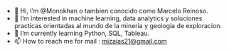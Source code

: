 - 👋 Hi, I’m @Monokhan o tambien conocido como Marcelo Reinoso.
- 👀 I’m interested in machine learning, data analytics y soluciones practicas orientadas al mundo de la mineria y geologia de exploracion.
- 🌱 I’m currently learning  Python, SQL, Tableau.
- 📫 How to reach me  for mail : mizaias21@gmail.com

<!---
Monokhan/Monokhan is a ✨ special ✨ repository because its `README.md` (this file) appears on your GitHub profile.
You can click the Preview link to take a look at your changes.
--->
